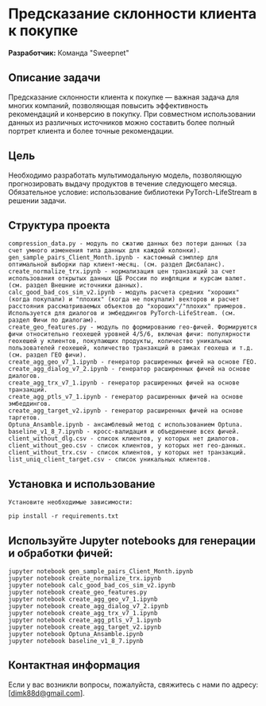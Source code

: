 # Предсказание склонности клиента к покупке
**Разработчик:** Команда "Sweepnet"

 ## Описание задачи

Предсказание склонности клиента к покупке — важная задача для многих компаний, позволяющая повысить эффективность рекомендаций и конверсию в покупку. При совместном использовании данных из различных источников можно составить более полный портрет клиента и более точные рекомендации.
## Цель

Необходимо разработать мультимодальную модель, позволяющую прогнозировать выдачу продуктов в течение следующего месяца. Обязательное условие: использование библиотеки PyTorch-LifeStream в решении задачи.
## Структура проекта

    compression_data.py - модуль по сжатию данных без потери данных (за счет умного изменения типа данных для каждой колонки).
    gen_sample_pairs_Client_Month.ipynb - кастомный сэмплер для оптимальной выборки пар клиент-месяц. (см. раздел Дисбаланс).
    create_normalize_trx.ipynb - нормализация цен транзакций за счет использования открытых данных ЦБ России по инфляции и курсам валют. (см. раздел Внешние источники данных).
    calc_good_bad_cos_sim_v2.ipynb - модуль расчета средних "хороших" (когда покупали) и "плохих" (когда не покупали) векторов и расчет расстояния рассматриваемых объектов до "хороших"/"плохих" примеров. Используется для диалогов и эмбеддингов PyTorch-LifeStream. (см. раздел Фичи по диалогам).
    create_geo_features.py - модуль по формированию гео-фичей. Формируются фичи относительно геохешей уровней 4/5/6, включая фичи: популярности геохешей у клиентов, покупающих продукты, количество уникальных пользователей геохешей, количество транзакций в рамках геохеша и т.д. (см. раздел ГЕО фичи).
    create_agg_geo_v7_1.ipynb - генератор расширенных фичей на основе ГЕО.
    create_agg_dialog_v7_2.ipynb - генератор расширенных фичей на основе диалогов.
    create_agg_trx_v7_1.ipynb - генератор расширенных фичей на основе транзакций.
    create_agg_ptls_v7_1.ipynb - генератор расширенных фичей на основе эмбеддингов.
    create_agg_target_v2.ipynb - генератор расширенных фичей на основе таргетов.
    Optuna_Ansamble.ipynb - ансамблевый метод с использованием Optuna.
    baseline_v1_8_7.ipynb - кросс-валидация и объединение всех фичей.
    client_without_dlg.csv - список клиентов, у которых нет диалогов.
    client_without_geo.csv - список клиентов, у которых нет гео-данных.
    client_without_trx.csv - список клиентов, у которых нет транзакций.
    list_uniq_client_target.csv - список уникальных клиентов.

## Установка и использование

    Установите необходимые зависимости:

    pip install -r requirements.txt



## Используйте Jupyter notebooks для генерации и обработки фичей:

    jupyter notebook gen_sample_pairs_Client_Month.ipynb
    jupyter notebook create_normalize_trx.ipynb
    jupyter notebook calc_good_bad_cos_sim_v2.ipynb
    jupyter notebook create_geo_features.py
    jupyter notebook create_agg_geo_v7_1.ipynb
    jupyter notebook create_agg_dialog_v7_2.ipynb
    jupyter notebook create_agg_trx_v7_1.ipynb
    jupyter notebook create_agg_ptls_v7_1.ipynb
    jupyter notebook create_agg_target_v2.ipynb
    jupyter notebook Optuna_Ansamble.ipynb
    jupyter notebook baseline_v1_8_7.ipynb

## Контактная информация

Если у вас возникли вопросы, пожалуйста, свяжитесь с нами по адресу: [dimk88d@gmail.com].

